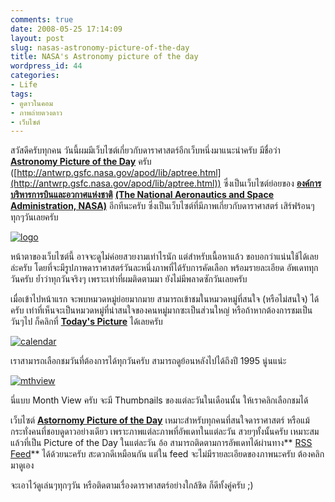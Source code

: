 ```yaml
---
comments: true
date: 2008-05-25 17:14:09
layout: post
slug: nasas-astronomy-picture-of-the-day
title: NASA's Astronomy picture of the day
wordpress_id: 44
categories:
- Life
tags:
- ดูดาวในคอม
- ภาพถ่ายดวงดาว
- เว็บไซต์
---
```


สวัสดีครับทุกคน วันนี้ผมมีเว็บไซต์เกี่ยวกับดาราศาสตร์อีกเว็บหนึ่งมาแนะนำครับ มีชื่อว่า **[Astronomy Picture of the Day](http://antwrp.gsfc.nasa.gov/apod/lib/aptree.html)** ครับ ([http://antwrp.gsfc.nasa.gov/apod/lib/aptree.html](http://antwrp.gsfc.nasa.gov/apod/lib/aptree.html)) ซึ่งเป็นเว็บไซต์ย่อยของ **[องค์การบริหารการบินและอวกาศแห่งชาติ](http://th.wikipedia.org/wiki/%E0%B8%AD%E0%B8%87%E0%B8%84%E0%B9%8C%E0%B8%81%E0%B8%B2%E0%B8%A3%E0%B8%99%E0%B8%B2%E0%B8%8B%E0%B8%B2)** **[(The National Aeronautics and Space Administration, NASA)](http://en.wikipedia.org/wiki/Nasa)** อีกทีนะครับ ซึ่งเป็นเว็บไซต์ที่มีภาพเกี่ยวกับดาราศาสตร์ เสิร์ฟร้อนๆทุกๆวันเลยครับ

[![logo](http://www.armno.in.th/wp-content/uploads/2008/05/logo.jpg)](http://antwrp.gsfc.nasa.gov/apod/lib/aptree.html)

หน้าตาของเว็บไซต์นี้ อาจจะดูไม่ค่อยสวยงามเท่าไรนัก แต่สำหรับเนื้อหาแล้ว ขอบอกว่าแน่นใช้ได้เลยล่ะครับ โดยที่จะมีรูปภาพดาราศาสตร์วันละหนึ่งภาพที่ได้รับการคัดเลือก พร้อมรายละเอียด อัพเดททุกวันครับ ย้ำว่าทุกวันจริงๆ เพราะเท่าที่ผมติดตามมา ยังไม่มีพลาดซักวันเลยครับ

เมื่อเข้าไปหน้าแรก จะพบหมวดหมู่ย่อยมากมาย สามารถเข้าชมในหมวดหมู่ที่สนใจ (หรือไม่สนใจ) ได้ครับ เท่าที่เห็นจะเป็นหมวดหมู่ที่น่าสนใจของคนหมู่มากซะเป็นส่วนใหญ่ หรือถ้าหากต้องการชมเป็นวันๆไป ก็คลิกที่ **[Today's Picture](http://antwrp.gsfc.nasa.gov/apod/astropix.html)** ได้เลยครับ

[![calendar](http://www.armno.in.th/wp-content/uploads/2008/05/calendar-thumb.jpg)](http://www.armno.in.th/wp-content/uploads/2008/05/calendar.jpg)

เราสามารถเลือกชมวันที่ต้องการได้ทุกวันครับ สามารถดูย้อนหลังไปได้ถึงปี 1995 นู่นแน่ะ

[![mthview](http://www.armno.in.th/wp-content/uploads/2008/05/mthview-thumb.jpg)](http://www.armno.in.th/wp-content/uploads/2008/05/mthview.jpg)

นี่แบบ Month View ครับ จะมี Thumbnails ของแต่ละวันในเดือนนั้น ให้เราคลิกเลือกชมได้

เว็บไซต์ **[Astornomy Picture of the Day](http://antwrp.gsfc.nasa.gov/apod/lib/aptree.html)** เหมาะสำหรับทุกคนที่สนใจดาราศาสตร์ หรือแม้กระทั่งคนที่ชอบดูดาวอย่างเดียว เพราะภาพแต่ละภาพที่อัพเดทในแต่ละวัน สวยๆทั้งนั้นครับ เหมาะสมแล้วที่เป็น Picture of the Day ในแต่ละวัน อ้อ สามารถติดตามการอัพเดทได้ผ่านทาง** [RSS Feed](http://antwrp.gsfc.nasa.gov/apod.rss)** ได้ด้วยนะครับ สะดวกดีเหมือนกัน แต่ใน feed จะไม่มีรายละเอียดของภาพนะครับ ต้องคลิกมาดูเอง

จะเอาไว้ดูเล่นๆทุกๆวัน หรือติดตามเรื่องดาราศาสตร์อย่างใกล้ชิด ก็ดีทั้งคู่ครับ ;)
